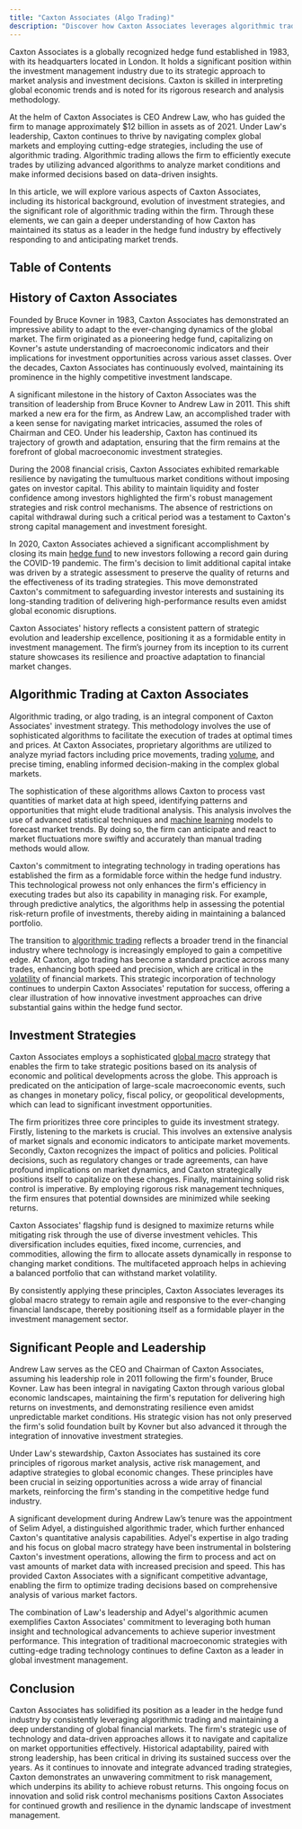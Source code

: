 ```yaml
---
title: "Caxton Associates (Algo Trading)"
description: "Discover how Caxton Associates leverages algorithmic trading and global macro strategies to maintain its leadership in the hedge fund sector."
---
```






Caxton Associates is a globally recognized hedge fund established in 1983, with its headquarters located in London. It holds a significant position within the investment management industry due to its strategic approach to market analysis and investment decisions. Caxton is skilled in interpreting global economic trends and is noted for its rigorous research and analysis methodology.

At the helm of Caxton Associates is CEO Andrew Law, who has guided the firm to manage approximately $12 billion in assets as of 2021. Under Law's leadership, Caxton continues to thrive by navigating complex global markets and employing cutting-edge strategies, including the use of algorithmic trading. Algorithmic trading allows the firm to efficiently execute trades by utilizing advanced algorithms to analyze market conditions and make informed decisions based on data-driven insights.

In this article, we will explore various aspects of Caxton Associates, including its historical background, evolution of investment strategies, and the significant role of algorithmic trading within the firm. Through these elements, we can gain a deeper understanding of how Caxton has maintained its status as a leader in the hedge fund industry by effectively responding to and anticipating market trends.


## Table of Contents

## History of Caxton Associates

Founded by Bruce Kovner in 1983, Caxton Associates has demonstrated an impressive ability to adapt to the ever-changing dynamics of the global market. The firm originated as a pioneering hedge fund, capitalizing on Kovner's astute understanding of macroeconomic indicators and their implications for investment opportunities across various asset classes. Over the decades, Caxton Associates has continuously evolved, maintaining its prominence in the highly competitive investment landscape.

A significant milestone in the history of Caxton Associates was the transition of leadership from Bruce Kovner to Andrew Law in 2011. This shift marked a new era for the firm, as Andrew Law, an accomplished trader with a keen sense for navigating market intricacies, assumed the roles of Chairman and CEO. Under his leadership, Caxton has continued its trajectory of growth and adaptation, ensuring that the firm remains at the forefront of global macroeconomic investment strategies.

During the 2008 financial crisis, Caxton Associates exhibited remarkable resilience by navigating the tumultuous market conditions without imposing gates on investor capital. This ability to maintain liquidity and foster confidence among investors highlighted the firm's robust management strategies and risk control mechanisms. The absence of restrictions on capital withdrawal during such a critical period was a testament to Caxton's strong capital management and investment foresight.

In 2020, Caxton Associates achieved a significant accomplishment by closing its main [hedge fund](/wiki/hedge-fund-trading-strategies) to new investors following a record gain during the COVID-19 pandemic. The firm's decision to limit additional capital intake was driven by a strategic assessment to preserve the quality of returns and the effectiveness of its trading strategies. This move demonstrated Caxton's commitment to safeguarding investor interests and sustaining its long-standing tradition of delivering high-performance results even amidst global economic disruptions.

Caxton Associates' history reflects a consistent pattern of strategic evolution and leadership excellence, positioning it as a formidable entity in investment management. The firm’s journey from its inception to its current stature showcases its resilience and proactive adaptation to financial market changes.


## Algorithmic Trading at Caxton Associates

Algorithmic trading, or algo trading, is an integral component of Caxton Associates' investment strategy. This methodology involves the use of sophisticated algorithms to facilitate the execution of trades at optimal times and prices. At Caxton Associates, proprietary algorithms are utilized to analyze myriad factors including price movements, trading [volume](/wiki/volume-trading-strategy), and precise timing, enabling informed decision-making in the complex global markets.

The sophistication of these algorithms allows Caxton to process vast quantities of market data at high speed, identifying patterns and opportunities that might elude traditional analysis. This analysis involves the use of advanced statistical techniques and [machine learning](/wiki/machine-learning) models to forecast market trends. By doing so, the firm can anticipate and react to market fluctuations more swiftly and accurately than manual trading methods would allow.

Caxton's commitment to integrating technology in trading operations has established the firm as a formidable force within the hedge fund industry. This technological prowess not only enhances the firm's efficiency in executing trades but also its capability in managing risk. For example, through predictive analytics, the algorithms help in assessing the potential risk-return profile of investments, thereby aiding in maintaining a balanced portfolio.

The transition to [algorithmic trading](/wiki/algorithmic-trading) reflects a broader trend in the financial industry where technology is increasingly employed to gain a competitive edge. At Caxton, algo trading has become a standard practice across many trades, enhancing both speed and precision, which are critical in the [volatility](/wiki/volatility-trading-strategies) of financial markets. This strategic incorporation of technology continues to underpin Caxton Associates' reputation for success, offering a clear illustration of how innovative investment approaches can drive substantial gains within the hedge fund sector.


## Investment Strategies

Caxton Associates employs a sophisticated [global macro](/wiki/global-macro-strategy) strategy that enables the firm to take strategic positions based on its analysis of economic and political developments across the globe. This approach is predicated on the anticipation of large-scale macroeconomic events, such as changes in monetary policy, fiscal policy, or geopolitical developments, which can lead to significant investment opportunities.

The firm prioritizes three core principles to guide its investment strategy. Firstly, listening to the markets is crucial. This involves an extensive analysis of market signals and economic indicators to anticipate market movements. Secondly, Caxton recognizes the impact of politics and policies. Political decisions, such as regulatory changes or trade agreements, can have profound implications on market dynamics, and Caxton strategically positions itself to capitalize on these changes. Finally, maintaining solid risk control is imperative. By employing rigorous risk management techniques, the firm ensures that potential downsides are minimized while seeking returns.

Caxton Associates' flagship fund is designed to maximize returns while mitigating risk through the use of diverse investment vehicles. This diversification includes equities, fixed income, currencies, and commodities, allowing the firm to allocate assets dynamically in response to changing market conditions. The multifaceted approach helps in achieving a balanced portfolio that can withstand market volatility.

By consistently applying these principles, Caxton Associates leverages its global macro strategy to remain agile and responsive to the ever-changing financial landscape, thereby positioning itself as a formidable player in the investment management sector.


## Significant People and Leadership

Andrew Law serves as the CEO and Chairman of Caxton Associates, assuming his leadership role in 2011 following the firm's founder, Bruce Kovner. Law has been integral in navigating Caxton through various global economic landscapes, maintaining the firm's reputation for delivering high returns on investments, and demonstrating resilience even amidst unpredictable market conditions. His strategic vision has not only preserved the firm's solid foundation built by Kovner but also advanced it through the integration of innovative investment strategies.

Under Law's stewardship, Caxton Associates has sustained its core principles of rigorous market analysis, active risk management, and adaptive strategies to global economic changes. These principles have been crucial in seizing opportunities across a wide array of financial markets, reinforcing the firm's standing in the competitive hedge fund industry.

A significant development during Andrew Law’s tenure was the appointment of Selim Adyel, a distinguished algorithmic trader, which further enhanced Caxton's quantitative analysis capabilities. Adyel's expertise in algo trading and his focus on global macro strategy have been instrumental in bolstering Caxton's investment operations, allowing the firm to process and act on vast amounts of market data with increased precision and speed. This has provided Caxton Associates with a significant competitive advantage, enabling the firm to optimize trading decisions based on comprehensive analysis of various market factors. 

The combination of Law's leadership and Adyel's algorithmic acumen exemplifies Caxton Associates' commitment to leveraging both human insight and technological advancements to achieve superior investment performance. This integration of traditional macroeconomic strategies with cutting-edge trading technology continues to define Caxton as a leader in global investment management.


## Conclusion

Caxton Associates has solidified its position as a leader in the hedge fund industry by consistently leveraging algorithmic trading and maintaining a deep understanding of global financial markets. The firm's strategic use of technology and data-driven approaches allows it to navigate and capitalize on market opportunities effectively. Historical adaptability, paired with strong leadership, has been critical in driving its sustained success over the years. As it continues to innovate and integrate advanced trading strategies, Caxton demonstrates an unwavering commitment to risk management, which underpins its ability to achieve robust returns. This ongoing focus on innovation and solid risk control mechanisms positions Caxton Associates for continued growth and resilience in the dynamic landscape of investment management.


